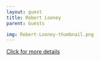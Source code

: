 ```yaml
---
layout: guest
title: Robert Looney
parent: Guests

img: Robert-Looney-thumbnail.png
---
```




<div class="badge-base LI-profile-badge" data-locale="en_US" data-size="medium" data-theme="light" data-type="VERTICAL" data-vanity="robert-looney-2973964" data-version="v1"><a class="badge-base__link LI-simple-link" href="https://www.linkedin.com/in/robert-looney-2973964?trk=profile-badge">Click for more details</a></div>



